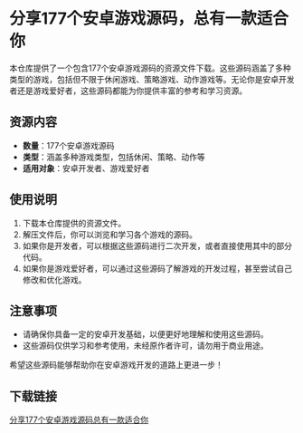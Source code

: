 # 分享177个安卓游戏源码，总有一款适合你

本仓库提供了一个包含177个安卓游戏源码的资源文件下载。这些源码涵盖了多种类型的游戏，包括但不限于休闲游戏、策略游戏、动作游戏等。无论你是安卓开发者还是游戏爱好者，这些源码都能为你提供丰富的参考和学习资源。

## 资源内容
- **数量**：177个安卓游戏源码
- **类型**：涵盖多种游戏类型，包括休闲、策略、动作等
- **适用对象**：安卓开发者、游戏爱好者

## 使用说明
1. 下载本仓库提供的资源文件。
2. 解压文件后，你可以浏览和学习各个游戏的源码。
3. 如果你是开发者，可以根据这些源码进行二次开发，或者直接使用其中的部分代码。
4. 如果你是游戏爱好者，可以通过这些源码了解游戏的开发过程，甚至尝试自己修改和优化游戏。

## 注意事项
- 请确保你具备一定的安卓开发基础，以便更好地理解和使用这些源码。
- 这些源码仅供学习和参考使用，未经原作者许可，请勿用于商业用途。

希望这些源码能够帮助你在安卓游戏开发的道路上更进一步！

## 下载链接

[分享177个安卓游戏源码总有一款适合你](https://pan.quark.cn/s/fbc5f522e200)